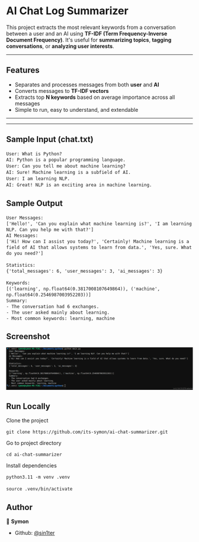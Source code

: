 # AI Chat Log Summarizer
This project extracts the most relevant keywords from a conversation between a user and an AI using **TF-IDF (Term Frequency-Inverse Document Frequency)**. It's useful for **summarizing topics**, **tagging conversations**, or **analyzing user interests**.

---

## Features

- Separates and processes messages from both **user** and **AI**
- Converts messages to **TF-IDF vectors**
- Extracts top **N keywords** based on average importance across all messages
- Simple to run, easy to understand, and extendable

---


---

## Sample Input (chat.txt)

```txt
User: What is Python?
AI: Python is a popular programming language.
User: Can you tell me about machine learning?
AI: Sure! Machine learning is a subfield of AI.
User: I am learning NLP.
AI: Great! NLP is an exciting area in machine learning.
```

## Sample Output 
```
User Messages:
['Hello!', 'Can you explain what machine learning is?', 'I am learning NLP. Can you help me with that?']
AI Messages:
['Hi! How can I assist you today?', 'Certainly! Machine learning is a field of AI that allows systems to learn from data.', 'Yes, sure. What do you need?']

Statistics:
{'total_messages': 6, 'user_messages': 3, 'ai_messages': 3}

Keywords:
[('learning', np.float64(0.3817008107649864)), ('machine', np.float64(0.2546987003952203))]
Summary:
- The conversation had 6 exchanges.
- The user asked mainly about learning.
- Most common keywords: learning, machine
```

## Screenshot

![Farmers Market Finder Demo](image.png)

## Run Locally
Clone the project 
```
git clone https://github.com/its-symon/ai-chat-summarizer.git

```
Go to project directory
```
cd ai-chat-summarizer
```

Install dependencies

```
python3.11 -m venv .venv

source .venv/bin/activate
```


## Author

👤 **Symon**

- Github: [@sin1ter](https://github.com/sin1ter)